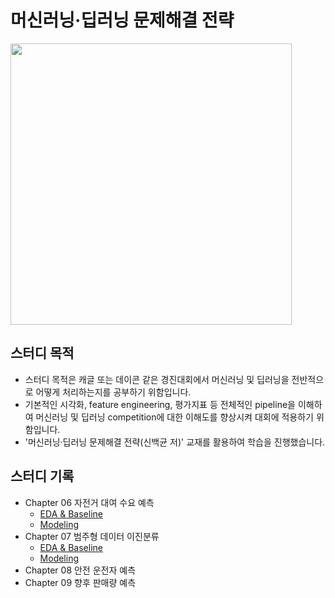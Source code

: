 # 머신러닝·딥러닝 문제해결 전략

<img src="https://user-images.githubusercontent.com/77891754/202137743-cfb1b592-ba65-4a84-b8c3-8f04f7ffffc2.png" width="450">

## 스터디 목적

- 스터디 목적은 캐글 또는 데이콘 같은 경진대회에서 머신러닝 및 딥러닝을 전반적으로 어떻게 처리하는지를 공부하기 위함입니다.
- 기본적인 시각화, feature engineering, 평가지표 등 전체적인 pipeline을 이해하여 머신러닝 및 딥러닝 competition에 대한 이해도를 향상시켜 대회에 적용하기 위함입니다.
- '머신러닝·딥러닝 문제해결 전략(신백균 저)' 교재를 활용하여 학습을 진행했습니다.

## 스터디 기록

- Chapter 06 자전거 대여 수요 예측
    - [EDA & Baseline](https://nbviewer.org/github/museonghwang/kaggle-study/blob/main/%EB%A8%B8%EC%8B%A0%EB%9F%AC%EB%8B%9D%20%EB%94%A5%EB%9F%AC%EB%8B%9D%20%EB%AC%B8%EC%A0%9C%ED%95%B4%EA%B2%B0%20%EC%A0%84%EB%9E%B5/Chapter%2006%20Bike%20Sharing%20Demand/bike-sharing-demand-eda-baseline.ipynb#)
    - [Modeling](https://nbviewer.org/github/museonghwang/kaggle-study/blob/main/%EB%A8%B8%EC%8B%A0%EB%9F%AC%EB%8B%9D%20%EB%94%A5%EB%9F%AC%EB%8B%9D%20%EB%AC%B8%EC%A0%9C%ED%95%B4%EA%B2%B0%20%EC%A0%84%EB%9E%B5/Chapter%2006%20Bike%20Sharing%20Demand/bike-sharing-demand-modeling.ipynb)
- Chapter 07 범주형 데이터 이진분류
    - [EDA & Baseline]()
    - [Modeling]()
- Chapter 08 안전 운전자 예측
- Chapter 09 향후 판매량 예측